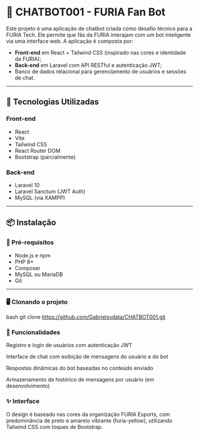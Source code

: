 # 🤖 CHATBOT001 - FURIA Fan Bot

Este projeto é uma aplicação de chatbot criada como desafio técnico para a FURIA Tech. Ele permite que fãs da FURIA interajam com um bot inteligente via uma interface web. A aplicação é composta por:

- **Front-end** em React + Tailwind CSS (inspirado nas cores e identidade da FURIA);
- **Back-end** em Laravel com API RESTful e autenticação JWT;
- Banco de dados relacional para gerenciamento de usuários e sessões de chat.

---

## 🚀 Tecnologias Utilizadas

### Front-end
- React
- Vite
- Tailwind CSS
- React Router DOM
- Bootstrap (parcialmente)

### Back-end
- Laravel 10
- Laravel Sanctum (JWT Auth)
- MySQL (via XAMPP)

---

## 📦 Instalação

### 🔧 Pré-requisitos
- Node.js e npm
- PHP 8+
- Composer
- MySQL ou MariaDB
- Git

---

### 🖥️ Clonando o projeto

bash
git clone https://github.com/Gabrielsvdata/CHATBOT001.git

### 👤 Funcionalidades
Registro e login de usuários com autenticação JWT

Interface de chat com exibição de mensagens do usuário e do bot

Respostas dinâmicas do bot baseadas no conteúdo enviado

Armazenamento de histórico de mensagens por usuário (em desenvolvimento)

### ✨ Interface
O design é baseado nas cores da organização FURIA Esports, com predominância de preto e amarelo vibrante (furia-yellow), utilizando Tailwind CSS com toques de Bootstrap.
